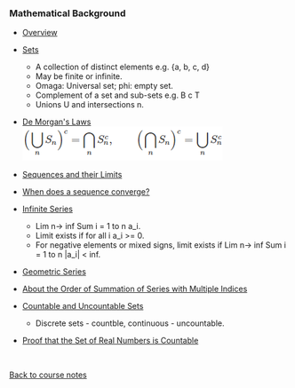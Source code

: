 ### Mathematical Background

* [Overview](https://www.youtube.com/watch?v=q2cHGd_MP_4)

* [Sets](https://www.youtube.com/watch?v=ZAZNrW992Fc)
  * A collection of distinct elements e.g. {a, b, c, d}
  * May be finite or infinite.
  * Omaga: Universal set; phi: empty set.
  * Complement of a set and sub-sets e.g. B c T
  * Unions U and intersections n.

* [De Morgan's Laws](https://www.youtube.com/watch?v=pklIkeuveOE)  
  ![De Morgans Laws](Images/01/De_Morgans_Laws.png)

* [Sequences and their Limits](https://www.youtube.com/watch?v=60ug2YVjdhU)

* [When does a sequence converge?](https://www.youtube.com/watch?v=ekJCcJjyLAI)

* [Infinite Series](https://www.youtube.com/watch?v=zJljSLqUbUc)
  * Lim n-> inf Sum i = 1 to n a_i.
  * Limit exists if for all i a_i >= 0.
  * For negative elements or mixed signs, limit exists if Lim n-> inf Sum i = 1 to n |a_i| < inf.

* [Geometric Series](https://www.youtube.com/watch?v=friM7GDOcD0)

* [About the Order of Summation of Series with Multiple Indices](https://www.youtube.com/watch?v=CASxP2Pldmk)

* [Countable and Uncountable Sets](https://www.youtube.com/watch?v=q0cVDeluL3c)
  * Discrete sets - countble, continuous - uncountable.

* [Proof that the Set of Real Numbers is Countable](https://www.youtube.com/watch?v=YiBwYemQajA)

<br>

[Back to course notes](../Course_Notes.md)
